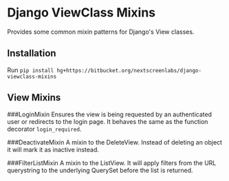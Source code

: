 Django ViewClass Mixins
=======================

Provides some common mixin patterns for Django's View classes.

Installation
------------

Run `pip install hg+https://bitbucket.org/nextscreenlabs/django-viewclass-mixins`

View Mixins
-----------

###LoginMixin
Ensures the view is being requested by an authenticated user or redirects to the login page. It behaves the same as the function decorator `login_required`.

###DeactivateMixin
A mixin to the DeleteView. Instead of deleting an object it will mark it as inactive instead.

###FilterListMixin
A mixin to the ListView. It will apply filters from the URL querystring to the underlying QuerySet before the list is returned.